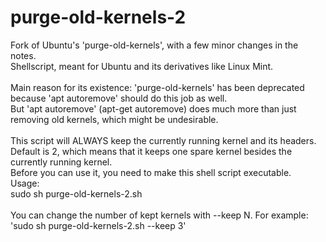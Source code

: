 # purge-old-kernels-2
Fork of Ubuntu's 'purge-old-kernels', with a few minor changes in the notes.<br>
Shellscript, meant for Ubuntu and its derivatives like Linux Mint.<br>
<br>
Main reason for its existence: 'purge-old-kernels' has been deprecated because 'apt autoremove' should do this job as well.<br>
But 'apt autoremove' (apt-get autoremove) does much more than just removing old kernels, which might be undesirable.<br>
<br>
This script will ALWAYS keep the currently running kernel and its headers.<br>
Default is 2, which means that it keeps one spare kernel besides the currently running kernel.<br>
Before you can use it, you need to make this shell script executable.<br>
Usage:<br>
sudo sh purge-old-kernels-2.sh<br>
<br>
You can change the number of kept kernels with --keep N. For example: 'sudo sh purge-old-kernels-2.sh --keep 3'<br>
